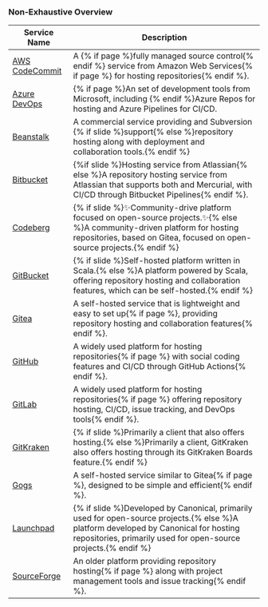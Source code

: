 ### Non-Exhaustive Overview

| Service Name       | Description                                                                 |
|--------------------|-----------------------------------------------------------------------------|
| [AWS CodeCommit](https://aws.amazon.com/codecommit/) | A {% if page %}fully managed source control{% endif %} service from Amazon Web Services{% if page %} for hosting <i class="fab fa-git"></i> repositories{% endif %}. |
| [Azure DevOps](https://azure.microsoft.com/en-us/services/devops/repos/) | {% if page %}An set of development tools from Microsoft, including {% endif %}Azure Repos for <i class="fab fa-git"></i> hosting and Azure Pipelines for CI/CD. |
| [Beanstalk](https://beanstalkapp.com) | A commercial service providing <i class="fab fa-git"></i> and Subversion {% if slide %}support{% else %}repository hosting along with deployment and collaboration tools.{% endif %} |
| [Bitbucket](https://bitbucket.org)   | {%if slide %}Hosting service from Atlassian{% else %}A <i class="fab fa-git"></i> repository hosting service from Atlassian that supports both <i class="fab fa-git"></i> and Mercurial, with CI/CD through Bitbucket Pipelines{% endif %}. |
| [Codeberg](https://codeberg.org)      | {% if slide %}✨Community-drive platform focused on open-source projects.✨{% else %}A community-driven platform for hosting <i class="fab fa-git"></i> repositories, based on Gitea, focused on open-source projects.{% endif %} |
| [GitBucket](https://gitbucket.github.io) | {% if slide %}Self-hosted platform written in Scala.{% else %}A <i class="fab fa-git"></i> platform powered by Scala, offering repository hosting and collaboration features, which can be self-hosted.{% endif %} |
| [Gitea](https://gitea.io)             | A self-hosted <i class="fab fa-git"></i> service that is lightweight and easy to set up{% if page %}, providing repository hosting and collaboration features{% endif %}. |
| [GitHub](https://github.com)         | A widely used platform for hosting <i class="fab fa-git"></i> repositories{% if page %} with social coding features and CI/CD through GitHub Actions{% endif %}. |
| [GitLab](https://gitlab.com)         | A widely used platform for hosting <i class="fab fa-git"></i> repositories{% if page %} offering repository hosting, CI/CD, issue tracking, and DevOps tools{% endif %}. |
| [GitKraken](https://www.gitkraken.com) | {% if slide %}Primarily a <i class="fab fa-git"></i> client that also offers hosting.{% else %}Primarily a <i class="fab fa-git"></i> client, GitKraken also offers <i class="fab fa-git"></i> hosting through its GitKraken Boards feature.{% endif %} |
| [Gogs](https://gogs.io)               | A self-hosted <i class="fab fa-git"></i> service similar to Gitea{% if page %}, designed to be simple and efficient{% endif %}. |
| [Launchpad](https://launchpad.net)    | {% if slide %}Developed by Canonical, primarily used for open-source projects.{% else %}A platform developed by Canonical for hosting <i class="fab fa-git"></i> repositories, primarily used for open-source projects.{% endif %} |
| [SourceForge](https://sourceforge.net) | An older platform providing <i class="fab fa-git"></i> repository hosting{% if page %} along with project management tools and issue tracking{% endif %}. |

